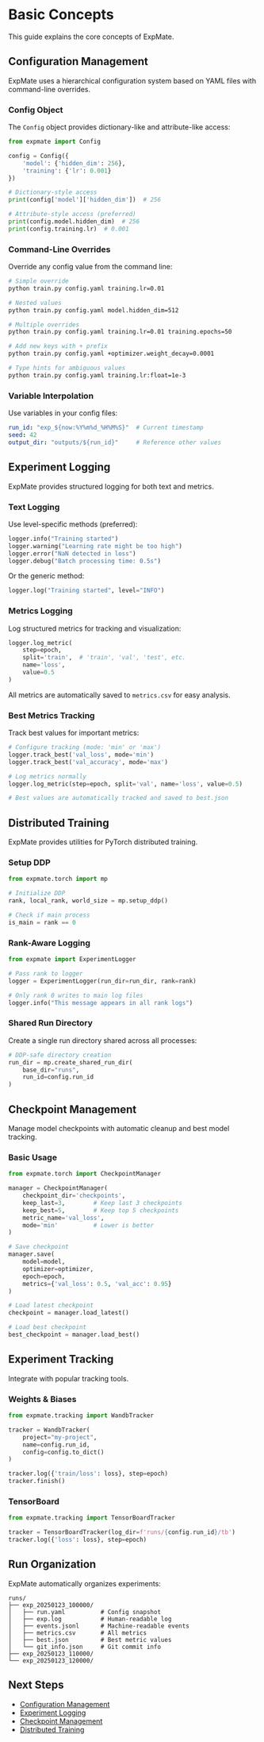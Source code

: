 # Basic Concepts

This guide explains the core concepts of ExpMate.

## Configuration Management

ExpMate uses a hierarchical configuration system based on YAML files with command-line overrides.

### Config Object

The `Config` object provides dictionary-like and attribute-like access:

```python
from expmate import Config

config = Config({
    'model': {'hidden_dim': 256},
    'training': {'lr': 0.001}
})

# Dictionary-style access
print(config['model']['hidden_dim'])  # 256

# Attribute-style access (preferred)
print(config.model.hidden_dim)  # 256
print(config.training.lr)  # 0.001
```

### Command-Line Overrides

Override any config value from the command line:

```bash
# Simple override
python train.py config.yaml training.lr=0.01

# Nested values
python train.py config.yaml model.hidden_dim=512

# Multiple overrides
python train.py config.yaml training.lr=0.01 training.epochs=50

# Add new keys with + prefix
python train.py config.yaml +optimizer.weight_decay=0.0001

# Type hints for ambiguous values
python train.py config.yaml training.lr:float=1e-3
```

### Variable Interpolation

Use variables in your config files:

```yaml
run_id: "exp_${now:%Y%m%d_%H%M%S}"  # Current timestamp
seed: 42
output_dir: "outputs/${run_id}"     # Reference other values
```

## Experiment Logging

ExpMate provides structured logging for both text and metrics.

### Text Logging

Use level-specific methods (preferred):

```python
logger.info("Training started")
logger.warning("Learning rate might be too high")
logger.error("NaN detected in loss")
logger.debug("Batch processing time: 0.5s")
```

Or the generic method:

```python
logger.log("Training started", level="INFO")
```

### Metrics Logging

Log structured metrics for tracking and visualization:

```python
logger.log_metric(
    step=epoch,
    split='train',  # 'train', 'val', 'test', etc.
    name='loss',
    value=0.5
)
```

All metrics are automatically saved to `metrics.csv` for easy analysis.

### Best Metrics Tracking

Track best values for important metrics:

```python
# Configure tracking (mode: 'min' or 'max')
logger.track_best('val_loss', mode='min')
logger.track_best('val_accuracy', mode='max')

# Log metrics normally
logger.log_metric(step=epoch, split='val', name='loss', value=0.5)

# Best values are automatically tracked and saved to best.json
```

## Distributed Training

ExpMate provides utilities for PyTorch distributed training.

### Setup DDP

```python
from expmate.torch import mp

# Initialize DDP
rank, local_rank, world_size = mp.setup_ddp()

# Check if main process
is_main = rank == 0
```

### Rank-Aware Logging

```python
from expmate import ExperimentLogger

# Pass rank to logger
logger = ExperimentLogger(run_dir=run_dir, rank=rank)

# Only rank 0 writes to main log files
logger.info("This message appears in all rank logs")
```

### Shared Run Directory

Create a single run directory shared across all processes:

```python
# DDP-safe directory creation
run_dir = mp.create_shared_run_dir(
    base_dir="runs",
    run_id=config.run_id
)
```

## Checkpoint Management

Manage model checkpoints with automatic cleanup and best model tracking.

### Basic Usage

```python
from expmate.torch import CheckpointManager

manager = CheckpointManager(
    checkpoint_dir='checkpoints',
    keep_last=3,        # Keep last 3 checkpoints
    keep_best=5,        # Keep top 5 checkpoints
    metric_name='val_loss',
    mode='min'          # Lower is better
)

# Save checkpoint
manager.save(
    model=model,
    optimizer=optimizer,
    epoch=epoch,
    metrics={'val_loss': 0.5, 'val_acc': 0.95}
)

# Load latest checkpoint
checkpoint = manager.load_latest()

# Load best checkpoint
best_checkpoint = manager.load_best()
```

## Experiment Tracking

Integrate with popular tracking tools.

### Weights & Biases

```python
from expmate.tracking import WandbTracker

tracker = WandbTracker(
    project="my-project",
    name=config.run_id,
    config=config.to_dict()
)

tracker.log({'train/loss': loss}, step=epoch)
tracker.finish()
```

### TensorBoard

```python
from expmate.tracking import TensorBoardTracker

tracker = TensorBoardTracker(log_dir=f'runs/{config.run_id}/tb')
tracker.log({'loss': loss}, step=epoch)
```

## Run Organization

ExpMate automatically organizes experiments:

```
runs/
├── exp_20250123_100000/
│   ├── run.yaml          # Config snapshot
│   ├── exp.log           # Human-readable log
│   ├── events.jsonl      # Machine-readable events
│   ├── metrics.csv       # All metrics
│   ├── best.json         # Best metric values
│   └── git_info.json     # Git commit info
├── exp_20250123_110000/
└── exp_20250123_120000/
```

## Next Steps

- [Configuration Management](../guide/configuration.md)
- [Experiment Logging](../guide/logging.md)
- [Checkpoint Management](../guide/checkpoints.md)
- [Distributed Training](../guide/distributed.md)

